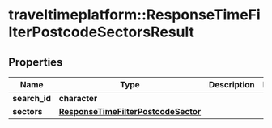 # traveltimeplatform::ResponseTimeFilterPostcodeSectorsResult

## Properties
Name | Type | Description | Notes
------------ | ------------- | ------------- | -------------
**search_id** | **character** |  | 
**sectors** | [**ResponseTimeFilterPostcodeSector**](ResponseTimeFilterPostcodeSector.md) |  | 


